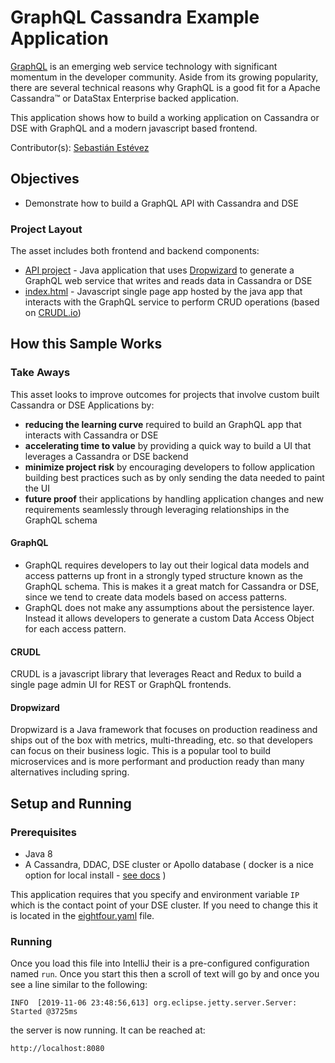 # GraphQL Cassandra Example Application
[GraphQL](https://graphql.org/) is an emerging web service technology with significant momentum in the developer community.
Aside from its growing popularity, there are several technical reasons why GraphQL is a good fit for a Apache Cassandra™ or DataStax Enterprise backed application.

This application shows how to build a working application on Cassandra or DSE with GraphQL and a modern javascript based frontend.

Contributor(s): [Sebastián Estévez](https://github.com/phact)

## Objectives
- Demonstrate how to build a GraphQL API with Cassandra and DSE

### Project Layout
The asset includes both frontend and backend components:

* [API project](src/main/java/com/syllogistic/eightfour) - Java application that uses [Dropwizard](https://www.dropwizard.io/en/stable/) to generate a GraphQL web service that writes and reads data in Cassandra or DSE
* [index.html](src/main/resources/assets/index.htm) - Javascript single page app hosted by the java app that interacts with the GraphQL service to perform CRUD operations (based on [CRUDL.io](https://crudl.io/))

## How this Sample Works

### Take Aways

This asset looks to improve outcomes for projects that involve custom built Cassandra or DSE Applications by:

* **reducing the learning curve** required to build an GraphQL app that interacts with Cassandra or DSE
* **accelerating time to value** by providing a quick way to build a UI that leverages a Cassandra or DSE backend
* **minimize project risk** by encouraging developers to follow application building best practices such as by only sending the data needed to paint the UI
* **future proof** their applications by handling application changes and new requirements seamlessly through leveraging relationships in the GraphQL schema

#### GraphQL

* GraphQL requires developers to lay out their logical data models and access patterns up front in a strongly typed structure known as the GraphQL schema. This is makes it a great match for Cassandra or DSE, since we tend to create data models based on access patterns.
* GraphQL does not make any assumptions about the persistence layer. Instead it allows developers to generate a custom Data Access Object for each access pattern.

#### CRUDL

CRUDL is a javascript library that leverages React and Redux to build a single page admin UI for REST or GraphQL frontends.

#### Dropwizard

Dropwizard is a Java framework that focuses on production readiness and ships out of the box with metrics, multi-threading, etc. so that developers can focus on their business logic. This is a popular tool to build microservices and is more performant and production ready than many alternatives including spring.

## Setup and Running

### Prerequisites

* Java 8
* A Cassandra, DDAC, DSE cluster or Apollo database ( docker is a nice option for local install - [see docs](https://docs.datastax.com/en/docker/doc/docker/dockerQuickStart.html) )

This application requires that you specify and environment variable `IP` which is the contact point of your DSE cluster.
If you need to change this it is located in the [eightfour.yaml](conf/eightfour.yaml) file.

### Running
Once you load this file into IntelliJ their is a pre-configured configuration named `run`.  Once you start this then a scroll of 
text will go by and once you see a line similar to the following:

```
INFO  [2019-11-06 23:48:56,613] org.eclipse.jetty.server.Server: Started @3725ms
```

the server is now running.  It can be reached at:

`http://localhost:8080`

